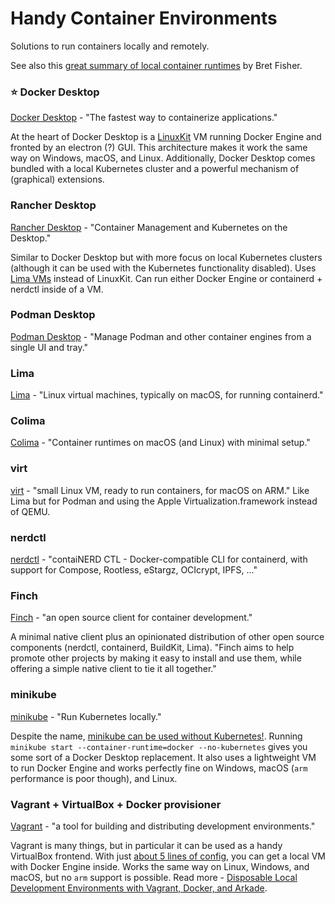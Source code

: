 # Handy Container Environments

Solutions to run containers locally and remotely.

See also this [great summary of local container runtimes](https://docs.google.com/spreadsheets/d/1ZT8m4gpvh6xhHYIi4Ui19uHcMpymwFXpTAvd3EcgSm4/edit#gid=0) by Bret Fisher.

### ⭐ Docker Desktop

<a href="https://www.docker.com/products/docker-desktop/">Docker Desktop</a> - "The fastest way to containerize applications."

At the heart of Docker Desktop is a <a href="https://github.com/linuxkit/linuxkit">LinuxKit</a> VM running Docker Engine and fronted by an electron (?) GUI. This architecture makes it work the same way on Windows, macOS, and Linux. Additionally, Docker Desktop comes bundled with a local Kubernetes cluster and a powerful mechanism of (graphical) extensions.

### Rancher Desktop

<a href="https://github.com/rancher-sandbox/rancher-desktop/">Rancher Desktop</a> - "Container Management and Kubernetes on the Desktop."

Similar to Docker Desktop but with more focus on local Kubernetes clusters (although it can be used with the Kubernetes functionality disabled). Uses <a href="https://github.com/lima-vm/lima">Lima VMs</a> instead of LinuxKit. Can run either Docker Engine or containerd + nerdctl inside of a VM.

### Podman Desktop

<a href="https://github.com/containers/podman-desktop">Podman Desktop</a> - "Manage Podman and other container engines from a single UI and tray."

### Lima

<a href="https://github.com/lima-vm/lima">Lima</a> - "Linux virtual machines, typically on macOS, for running containerd."

### Colima

<a href="https://github.com/abiosoft/colima">Colima</a> - "Container runtimes on macOS (and Linux) with minimal setup."

### virt

<a href="https://github.com/apinske/virt">virt</a> - "small Linux VM, ready to run containers, for macOS on ARM." Like Lima but for Podman and using the Apple Virtualization.framework instead of QEMU.

### nerdctl

<a href="https://github.com/containerd/nerdctl">nerdctl</a> - "contaiNERD CTL - Docker-compatible CLI for containerd, with support for Compose, Rootless, eStargz, OCIcrypt, IPFS, ..."

### Finch

<a href="https://github.com/runfinch/finch">Finch</a> - "an open source client for container development."

A minimal native client plus an opinionated distribution of other open source components (nerdctl, containerd, BuildKit, Lima). "Finch aims to help promote other projects by making it easy to install and use them, while offering a simple native client to tie it all together."

### minikube

<a href="https://github.com/kubernetes/minikube">minikube</a> - "Run Kubernetes locally."

Despite the name, <a href="https://minikube.sigs.k8s.io/docs/faq/#can-i-start-minikube-without-kubernetes-running">minikube can be used without Kubernetes!</a>. Running `minikube start --container-runtime=docker --no-kubernetes` gives you some sort of a Docker Desktop replacement. It also uses a lightweight VM to run Docker Engine and works perfectly fine on Windows, macOS (`arm` performance is poor though), and Linux.

### Vagrant + VirtualBox + Docker provisioner

<a href="https://github.com/hashicorp/vagrant">Vagrant</a> - "a tool for building and distributing development environments."

Vagrant is many things, but in particular it can be used as a handy VirtualBox frontend. With just <a href="https://developer.hashicorp.com/vagrant/docs/provisioning/docker">about 5 lines of config</a>, you can get a local VM with Docker Engine inside. Works the same way on Linux, Windows, and macOS, but no `arm` support is possible. Read more - <a href="https://iximiuz.com/en/posts/how-to-setup-development-environment/">Disposable Local Development Environments with Vagrant, Docker, and Arkade</a>.
